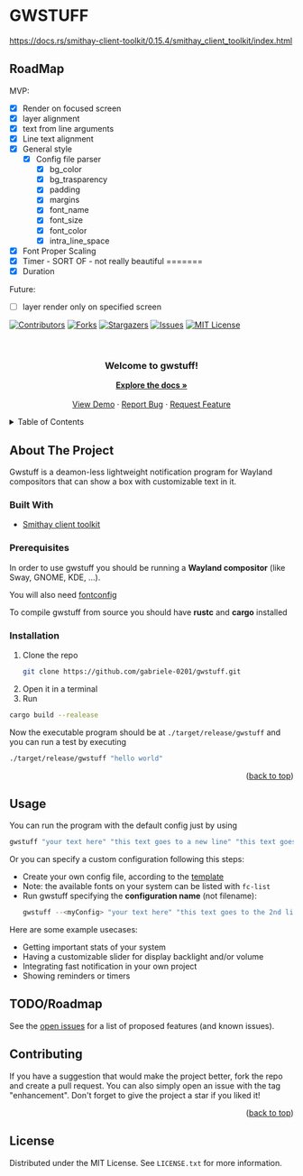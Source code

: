# GWSTUFF

https://docs.rs/smithay-client-toolkit/0.15.4/smithay_client_toolkit/index.html

## RoadMap

MVP: 

+ [x] Render on focused screen
+ [x] layer alignment
+ [x] text from line arguments
+ [x] Line text alignment
+ [x] General style
    + [x] Config file parser
        + [x] bg_color
        + [x] bg_trasparency
        + [x] padding
        + [x] margins
        + [x] font_name
        + [x] font_size
        + [x] font_color
        + [x] intra_line_space
+ [x] Font Proper Scaling
+ [x] Timer - SORT OF - not really beautiful
=======
+ [x] Duration

Future: 
+ [ ] layer render only on specified screen


<div id="top"></div>

[![Contributors][contributors-shield]][contributors-url]
[![Forks][forks-shield]][forks-url]
[![Stargazers][stars-shield]][stars-url]
[![Issues][issues-shield]][issues-url]
[![MIT License][license-shield]][license-url]


<!-- PROJECT LOGO -->
<br />
<div align="center">

  <h3 align="center">Welcome to gwstuff!</h3>

  <p align="center">
    <a href="https://github.com/gabriele-0201/gwstuff/"><strong>Explore the docs »</strong></a>
    <br />
    <br />
    <a href="https://github.com/gabriele-0201/gwstuff/">View Demo</a>
    ·
    <a href="https://github.com/gabriele-0201/gwstuff/issues">Report Bug</a>
    ·
    <a href="https://github.com/gabriele-0201/gwstuff/issues">Request Feature</a>
  </p>
</div>



<!-- TABLE OF CONTENTS -->
<details>
  <summary>Table of Contents</summary>
  <ol>
    <li>
      <a href="#about-the-project">About The Project</a>
      <ul>
        <li><a href="#built-with">Built With</a></li>
      </ul>
    </li>
    <li>
      <a href="#getting-started">Getting Started</a>
      <ul>
        <li><a href="#prerequisites">Prerequisites</a></li>
        <li><a href="#installation">Installation</a></li>
      </ul>
    </li>
    <li><a href="#usage">Usage</a></li>
    <li><a href="#roadmap">Roadmap</a></li>
    <li><a href="#contributing">Contributing</a></li>
    <li><a href="#license">License</a></li>
  </ol>
</details>



<!-- ABOUT THE PROJECT -->
## About The Project

<!-- [![Product Name Screen Shot][product-screenshot]] -->

Gwstuff is a deamon-less lightweight notification program for Wayland compositors that can show a box with customizable text in it.




### Built With

* [Smithay client toolkit](https://github.com/Smithay/client-toolkit)



### Prerequisites

In order to use gwstuff you should be running a **Wayland compositor** (like Sway, GNOME, KDE, ...).

You will also need [fontconfig](https://www.freedesktop.org/wiki/Software/fontconfig/)

To compile gwstuff from source you should have **rustc** and **cargo** installed



### Installation

1. Clone the repo
   ```sh
   git clone https://github.com/gabriele-0201/gwstuff.git
   ```
2. Open it in a terminal
3. Run
```sh
cargo build --realease
```

Now the executable program should be at `./target/release/gwstuff` and you can run a test by executing
```sh
./target/release/gwstuff "hello world"
```

<p align="right">(<a href="#top">back to top</a>)</p>



<!-- USAGE EXAMPLES -->
## Usage

You can run the program with the default config just by using
```sh
gwstuff "your text here" "this text goes to a new line" "this text goes to the 3rd line"
```

Or you can specify a custom configuration following this steps:

- Create your own config file, according to the [template](https://github.com/gabriele-0201/gwstuff/example_config.toml)
- Note: the available fonts on your system can be listed with `fc-list`
- Run gwstuff specifying the **configuration name** (not filename):
  ```sh
  gwstuff --<myConfig> "your text here" "this text goes to the 2nd line" "this text goes to the 3rd line"
  ```

<!-- TODO: do a config format guide -->
<!--
- See the [config file format guide](https://github.com/gabriele-0201/gwstuff/blob/main/docs/config_format.md) to customize your gstuff
-->

Here are some example usecases:
- Getting important stats of your system
- Having a customizable slider for display backlight and/or volume
- Integrating fast notification in your own project
- Showing reminders or timers

<!-- TODO: add some examples in an example directory and add images here -->



<!-- ROADMAP -->
## TODO/Roadmap

See the [open issues](https://github.com/gabriele-0201/gwstuff/issues) for a list of proposed features (and known issues).



<!-- CONTRIBUTING -->
## Contributing

If you have a suggestion that would make the project better, fork the repo and create a pull request. You can also simply open an issue with the tag "enhancement".
Don't forget to give the project a star if you liked it!

<p align="right">(<a href="#top">back to top</a>)</p>



<!-- LICENSE -->
## License

Distributed under the MIT License. See `LICENSE.txt` for more information.



<!-- MARKDOWN LINKS & IMAGES -->
<!-- https://www.markdownguide.org/basic-syntax/#reference-style-links -->
[contributors-shield]: https://img.shields.io/github/contributors/gabriele-0201/gwstuff.svg?style=for-the-badge
[forks-shield]: https://img.shields.io/github/forks/gabriele-0201/gwstuff.svg?style=for-the-badge
[stars-shield]: https://img.shields.io/github/stars/gabriele-0201/gwstuff.svg?style=for-the-badge
[issues-shield]: https://img.shields.io/github/issues/gabriele-0201/gwstuff.svg?style=for-the-badge
[license-shield]: https://img.shields.io/github/license/gabriele-0201/gwstuff.svg?style=for-the-badge
[license-url]: https://github.com/gabriele-0201/gwstuff/blob/master/LICENSE.txt
[contributors-url]: https://github.com/gabriele-0201/gwstuff/contributors
[forks-url]: https://github.com/gabriele-0201/gwstuff/network/members
[stars-url]: https://github.com/gabriele-0201/gwstuff/stargazers
[issues-url]: https://github.com/gabriele-0201/gwstuff/issues

